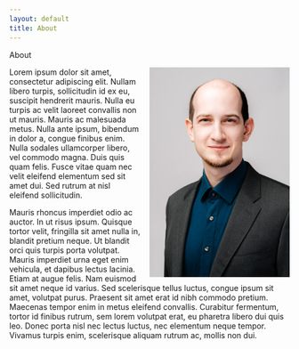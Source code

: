 ```yaml
---
layout: default
title: About
---
```


About

<img src="/public/images/lukas-daniel-klausner.jpg" alt="Lukas Daniel Klausner Portrait" style="width: 50%; float: right; margin: 0 0 0.5rem 1rem;" />

Lorem ipsum dolor sit amet, consectetur adipiscing elit. Nullam libero turpis, sollicitudin id ex eu, suscipit hendrerit mauris. Nulla eu turpis ac velit laoreet convallis non ut mauris. Mauris ac malesuada metus. Nulla ante ipsum, bibendum in dolor a, congue finibus enim. Nulla sodales ullamcorper libero, vel commodo magna. Duis quis quam felis. Fusce vitae quam nec velit eleifend elementum sed sit amet dui. Sed rutrum at nisl eleifend sollicitudin.

Mauris rhoncus imperdiet odio ac auctor. In ut risus ipsum. Quisque tortor velit, fringilla sit amet nulla in, blandit pretium neque. Ut blandit orci quis turpis porta volutpat. Mauris imperdiet urna eget enim vehicula, et dapibus lectus lacinia. Etiam at augue felis. Nam euismod sit amet neque id varius. Sed scelerisque tellus luctus, congue ipsum sit amet, volutpat purus. Praesent sit amet erat id nibh commodo pretium. Maecenas tempor enim in metus eleifend convallis. Curabitur fermentum, tortor id finibus rutrum, sem lorem volutpat erat, eu pharetra libero dui quis leo. Donec porta nisl nec lectus luctus, nec elementum neque tempor. Vivamus turpis enim, scelerisque aliquam rutrum ac, mollis non dui.